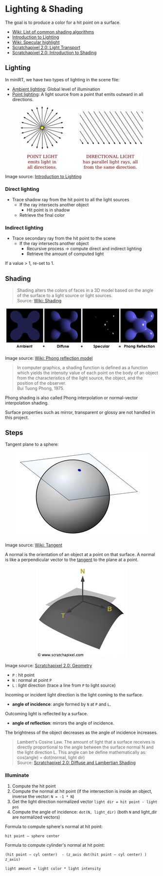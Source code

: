 # Lighting & Shading

The goal is to produce a color for a hit point on a surface.

- [Wiki: List of common shading algorithms](https://en.wikipedia.org/wiki/List_of_common_shading_algorithms)
- [Introduction to Lighting](http://math.hws.edu/graphicsbook/c4/s1.html)
- [Wiki: Specular highlight](https://en.wikipedia.org/wiki/Specular_highlight)
- [Scratchapixel 2.0: Light Transport](https://www.scratchapixel.com/lessons/3d-basic-rendering/rendering-3d-scene-overview/introduction-light-transport)
- [Scratchapixel 2.0: Introduction to Shading](https://www.scratchapixel.com/lessons/3d-basic-rendering/introduction-to-shading/what-is-shading-light-matter-interaction)

## Lighting

In miniRT, we have two types of lighting in the scene file:

- [Ambient lighting](https://en.wikipedia.org/wiki/Shading#Ambient_lighting): Global level of illumination
- [Point lighting](https://en.wikipedia.org/wiki/Shading#Point_lighting): A light source from a point that emits outward in all directions.

<p align="center">
  <img src="assets/point-vs-directional-light.png" alt="light sources" />
</p>

Image source: [Introduction to Lighting](http://math.hws.edu/graphicsbook/c4/s1.html)

### Direct lighting

- Trace shadow ray from the hit point to all the light sources
  - If the ray intersects another object
    - Hit point is in shadow
  - Retrieve the final color

### Indirect lighting

- Trace secondary ray from the hit point to the scene
  - If the ray intersects another object
    - Recursive process -> compute direct and indirect lighting
    - Retrieve the amount of computed light

If a value > 1, re-set to 1.

## Shading

> Shading alters the colors of faces in a 3D model based on the angle of the surface to a light source or light sources.  
Source: [Wiki: Shading](https://en.wikipedia.org/wiki/Shading#Ambient_lighting)

<p align="center">
  <img src="assets/800px-Phong_components_version_4.png" alt="Phong equation" />
</p>

Image source: [Wiki: Phong reflection model](https://en.wikipedia.org/wiki/Phong_reflection_model)

> In computer graphics, a shading function is defined as a function which yields the intensity value of each point on the body of an object from the characteristics of the light source, the object, and the position of the observer.  
Bui Tuong Phong, 1975.

Phong shading is also called Phong interpolation or normal-vector interpolation shading.

Surface properties such as mirror, transparent or glossy are not handled in this project.

## Steps

Tangent plane to a sphere:

<p align="center">
  <img src="assets/440px-Image_Tangent-plane.svg.png" alt="Tangent to a sphere" />
</p>

Image source: [Wiki: Tangent](https://en.wikipedia.org/wiki/Tangent)

A normal is the orientation of an object at a point on that surface. A normal is like a perpendicular vector to the [tangent](https://en.wikipedia.org/wiki/Tangent) to the plane at a point.

<p align="center">
  <img src="assets/normal.png" alt="Normal" />
</p>

Image source: [Scratchapixel 2.0: Geometry](https://www.scratchapixel.com/lessons/mathematics-physics-for-computer-graphics/geometry)

- `P` : hit point
- `N` : normal at point `P`
- `L` : light direction (trace a line from `P` to light source)

Incoming or incident light direction is the light coming to the surface.

- **angle of incidence**: angle formed by `N` at `P` and `L`.

Outcoming light is reflected by a surface.

- **angle of reflection**: mirrors the angle of incidence.

The brightness of the object decreases as the angle of incidence increases.

> Lambert's Cosine Law. The amount of light that a surface receives is directly proportional to the angle between the surface normal N and the light direction L. This angle can be define mathematically as: cos(angle) = dot(normal, light dir)  
Source: [Scratchapixel 2.0: Diffuse and Lambertian Shading](https://www.scratchapixel.com/lessons/3d-basic-rendering/introduction-to-shading/diffuse-lambertian-shading)

### Illuminate

1. Compute the hit point
2. Compute the normal at hit point (if the intersection is inside an object, inverse the vector: `N = -1 * N`)
2. Get the light direction normalized vector `light dir = hit point - light pos`
3. Compute the angle of incidence: `dot(N, light_dir)` (both `N` and light_dir are normalized vectors)

Formula to compute sphere's normal at hit point:

```
hit point – sphere center
```

Formula to compute cylinder's normal at hit point:

```
(hit point – cyl center)  - (z_axis dot(hit point – cyl center) ) z_axis)
```

```
light amount = light color * light intensity
```

